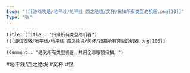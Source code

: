 ```yaml
---
Icon: "![[游戏攻略/地平线/地平线 西之绝境/奖杯/扫描所有类型的机器.png|30]]"
Type: "银"
---
```

```ad-common-silver-trophy
title: (Title:: "扫描所有类型的机器")
![[游戏攻略/地平线/地平线 西之绝境/奖杯/扫描所有类型的机器.png|100]]

(Comment:: "遇到所有类型机器，并用全息眼镜扫描。")
```

#地平线/西之绝境 #奖杯 #银
